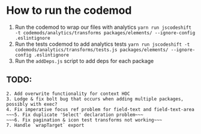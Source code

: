 # How to run the codemod

1. Run the codemod to wrap our files with analytics
`yarn run jscodeshift -t codemods/analytics/transforms packages/elements/ --ignore-config .eslintignore`
2. Run the tests codemod to add analytics tests
`yarn run jscodeshift -t codemods/analytics/transforms/tests.js packages/elements/ --ignore-config .eslintignore`
3. Run the `addDeps.js` script to add deps for each package


## TODO:
~~~1. Add mount & shallow import from enzyme for tests~~~
2. Add overwrite functionality for context HOC
3. Lodge & fix bolt bug that occurs when adding multiple packages, possibly with exec?
4. Fix imperative focus ref problem for field-text and field-text-area
~~~5. Fix duplicate 'Select' declaration problem~~~
~~~6. Fix pagination & icon test transforms not working~~~
7. Handle `wrapTarget` export